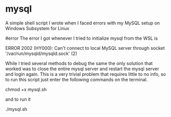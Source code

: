 # mysql
A simple shell script I wrote when I faced errors with my MySQL setup on Windows Subsystem for Linux

#error
The error I got whenever I tried to initialize mysql from the WSL is

ERROR 2002 (HY000): Can't connect to local MySQL server through socket '/var/run/mysqld/mysqld.sock' (2)

While I tried several methods to debug the same the only solution that worked was to close the entire mysql server and restart the mysql server and login again.
This is a very trivial problem that requires little to no info, so to run this script just enter the following commands on the terminal.

chmod +x mysql.sh

and to run it

./mysql.sh
